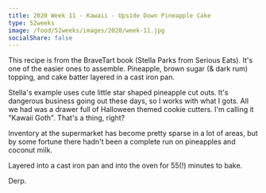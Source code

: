```yaml
---
title: 2020 Week 11 - Kawaii - Upside Down Pineapple Cake
type: 52weeks
image: /food/52weeks/images/2020/week-11.jpg
socialShare: false
---
```


This recipe is from the BraveTart book (Stella Parks from Serious Eats).  It's one of the easier ones to assemble.  Pineapple, brown sugar (& dark rum) topping, and cake batter layered in a cast iron pan.

Stella's example uses cute little star shaped pineapple cut outs.  It's dangerous business going out these days, so I works with what I gots. All we had was a drawer full of Halloween themed cookie cutters.  I'm calling it "Kawaii Goth".  That's a thing, right?

Inventory at the supermarket has become pretty sparse in a lot of areas, but by some fortune there hadn't been a complete run on pineapples and coconut milk.

Layered into a cast iron pan and into the oven for 55(!) minutes to bake.

Derp.
